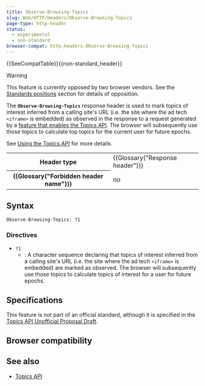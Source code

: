 ```yaml
---
title: Observe-Browsing-Topics
slug: Web/HTTP/Headers/Observe-Browsing-Topics
page-type: http-header
status:
  - experimental
  - non-standard
browser-compat: http.headers.Observe-Browsing-Topics
---
```


{{SeeCompatTable}}{{non-standard_header}}

> [!WARNING]
> This feature is currently opposed by two browser vendors. See the [Standards positions](/Web/API/Topics_API#standards_positions) section for details of opposition.

The **`Observe-Browsing-Topics`** response header is used to mark topics of interest inferred from a calling site's URL (i.e. the site where the ad tech `<iframe>` is embedded) as observed in the response to a request generated by a [feature that enables the Topics API](/Web/API/Topics_API/Using#what_api_features_enable_the_topics_api). The browser will subsequently use those topics to calculate top topics for the current user for future epochs.

See [Using the Topics API](/Web/API/Topics_API/Using) for more details.

<table class="properties">
  <tbody>
    <tr>
      <th scope="row">Header type</th>
      <td>
        {{Glossary("Response header")}}
      </td>
    </tr>
    <tr>
      <th scope="row">{{Glossary("Forbidden header name")}}</th>
      <td>no</td>
    </tr>
  </tbody>
</table>

## Syntax

```http
Observe-Browsing-Topics: ?1
```

### Directives

- `?1`
  - : A character sequence declaring that topics of interest inferred from a calling site's URL (i.e. the site where the ad tech `<iframe>` is embedded) are marked as observed. The browser will subsequently use those topics to calculate topics of interest for a user for future epochs.

## Specifications

This feature is not part of an official standard, although it is specified in the [Topics API Unofficial Proposal Draft](https://patcg-individual-drafts.github.io/topics/).

## Browser compatibility



## See also

- [Topics API](/Web/API/Topics_API)
